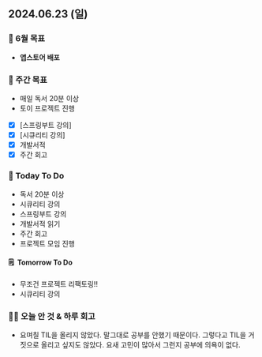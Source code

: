 ## 2024.06.23 (일)

### 📍 6월 목표

- **앱스토어 배포**
  <br/>

### 📎 주간 목표

- 매일 독서 20분 이상
- 토이 프로젝트 진행
- [x] [스프링부트 강의]
- [x] [시큐리티 강의]
- [x] 개발서적
- [x] 주간 회고
  <br/>

### 📎 Today To Do

- 독서 20분 이상
- 시큐리티 강의
- 스프링부트 강의
- 개발서적 읽기
- 주간 회고
- 프로젝트 모임 진행
  <br/>

#### 🗒️  Tomorrow To Do

- 무조건 프로젝트 리팩토링!!
- 시큐리티 강의
  <br/>

### 👊🏻 오늘 안 것 & 하루 회고

- 요며칠 TIL을 올리지 않았다. 말그대로 공부를 안했기 때문이다. 그렇다고 TIL을 거짓으로 올리고 싶지도 않았다. 요새 고민이 많아서 그런지 공부에 의욕이 없다. 
